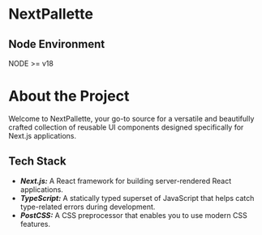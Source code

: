 # NextPallette

## Node Environment

NODE >= v18

# About the Project

Welcome to NextPallette, your go-to source for a versatile and beautifully crafted collection of reusable UI components designed specifically for Next.js applications.

## Tech Stack

- **_Next.js:_** A React framework for building server-rendered React applications.
- **_TypeScript:_** A statically typed superset of JavaScript that helps catch type-related errors during development.
- **_PostCSS:_** A CSS preprocessor that enables you to use modern CSS features.
